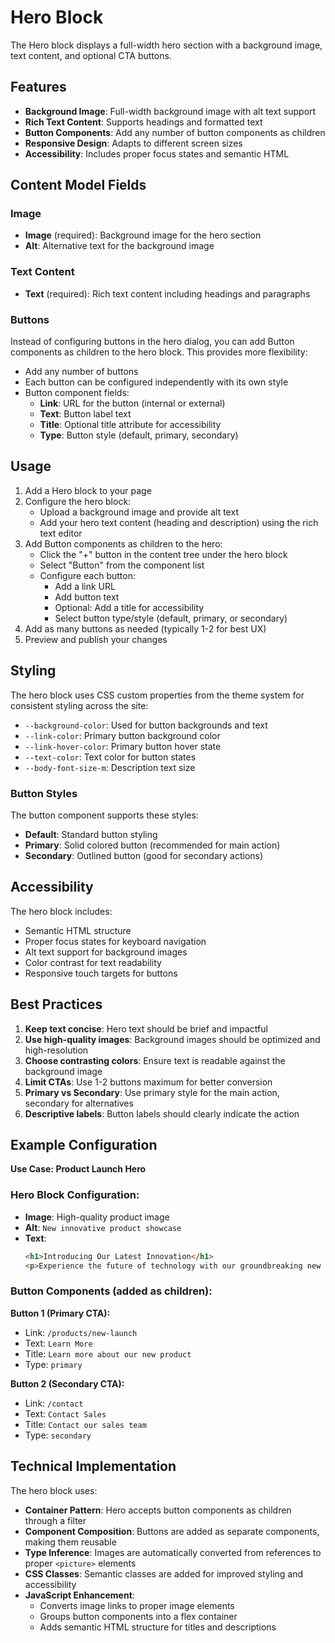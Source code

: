 # Hero Block

The Hero block displays a full-width hero section with a background image, text content, and optional CTA buttons.

## Features

- **Background Image**: Full-width background image with alt text support
- **Rich Text Content**: Supports headings and formatted text
- **Button Components**: Add any number of button components as children
- **Responsive Design**: Adapts to different screen sizes
- **Accessibility**: Includes proper focus states and semantic HTML

## Content Model Fields

### Image
- **Image** (required): Background image for the hero section
- **Alt**: Alternative text for the background image

### Text Content
- **Text** (required): Rich text content including headings and paragraphs

### Buttons
Instead of configuring buttons in the hero dialog, you can add Button components as children to the hero block. This provides more flexibility:
- Add any number of buttons
- Each button can be configured independently with its own style
- Button component fields:
  - **Link**: URL for the button (internal or external)
  - **Text**: Button label text
  - **Title**: Optional title attribute for accessibility
  - **Type**: Button style (default, primary, secondary)

## Usage

1. Add a Hero block to your page
2. Configure the hero block:
   - Upload a background image and provide alt text
   - Add your hero text content (heading and description) using the rich text editor
3. Add Button components as children to the hero:
   - Click the "+" button in the content tree under the hero block
   - Select "Button" from the component list
   - Configure each button:
     - Add a link URL
     - Add button text
     - Optional: Add a title for accessibility
     - Select button type/style (default, primary, or secondary)
4. Add as many buttons as needed (typically 1-2 for best UX)
5. Preview and publish your changes

## Styling

The hero block uses CSS custom properties from the theme system for consistent styling across the site:

- `--background-color`: Used for button backgrounds and text
- `--link-color`: Primary button background color
- `--link-hover-color`: Primary button hover state
- `--text-color`: Text color for button states
- `--body-font-size-m`: Description text size

### Button Styles

The button component supports these styles:
- **Default**: Standard button styling
- **Primary**: Solid colored button (recommended for main action)
- **Secondary**: Outlined button (good for secondary actions)

## Accessibility

The hero block includes:
- Semantic HTML structure
- Proper focus states for keyboard navigation
- Alt text support for background images
- Color contrast for text readability
- Responsive touch targets for buttons

## Best Practices

1. **Keep text concise**: Hero text should be brief and impactful
2. **Use high-quality images**: Background images should be optimized and high-resolution
3. **Choose contrasting colors**: Ensure text is readable against the background image
4. **Limit CTAs**: Use 1-2 buttons maximum for better conversion
5. **Primary vs Secondary**: Use primary style for the main action, secondary for alternatives
6. **Descriptive labels**: Button labels should clearly indicate the action

## Example Configuration

**Use Case: Product Launch Hero**

### Hero Block Configuration:
- **Image**: High-quality product image
- **Alt**: `New innovative product showcase`
- **Text**: 
  ```html
  <h1>Introducing Our Latest Innovation</h1>
  <p>Experience the future of technology with our groundbreaking new product.</p>
  ```

### Button Components (added as children):

**Button 1 (Primary CTA):**
- Link: `/products/new-launch`
- Text: `Learn More`
- Title: `Learn more about our new product`
- Type: `primary`

**Button 2 (Secondary CTA):**
- Link: `/contact`
- Text: `Contact Sales`
- Title: `Contact our sales team`
- Type: `secondary`

## Technical Implementation

The hero block uses:
- **Container Pattern**: Hero accepts button components as children through a filter
- **Component Composition**: Buttons are added as separate components, making them reusable
- **Type Inference**: Images are automatically converted from references to proper `<picture>` elements
- **CSS Classes**: Semantic classes are added for improved styling and accessibility
- **JavaScript Enhancement**: 
  - Converts image links to proper image elements
  - Groups button components into a flex container
  - Adds semantic HTML structure for titles and descriptions


